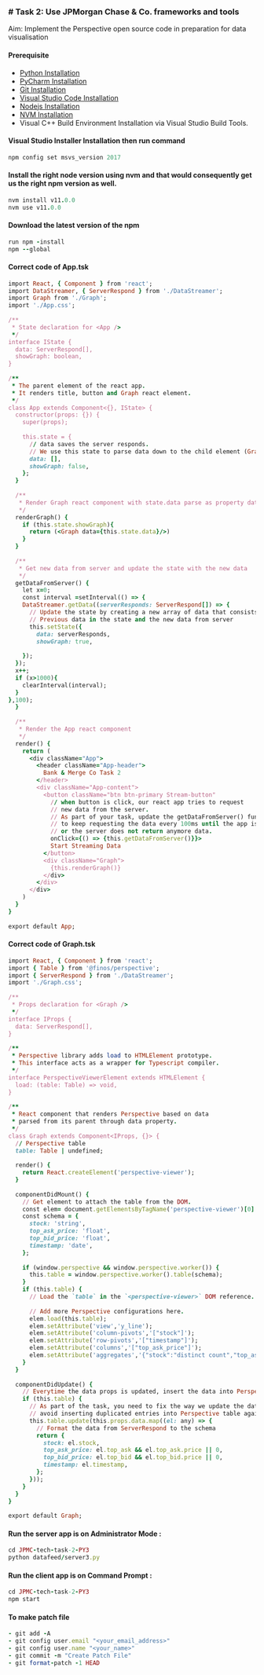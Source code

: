 ### # Task 2: Use JPMorgan Chase & Co. frameworks and tools
Aim: Implement the Perspective open source code in preparation for data visualisation

#### Prerequisite
- [Python Installation](https://iamvishalprasad.blogspot.com/2023/06/python-installation.html#more)
- [PyCharm Installation](https://iamvishalprasad.blogspot.com/2023/06/pycharm-installation.html#more)
- [Git Installation](https://iamvishalprasad.blogspot.com/2023/06/git-installation.html#more)
- [Visual Studio Code Installation](https://iamvishalprasad.blogspot.com/2023/06/visual-studio-code-installation.html#more)
- [Nodejs Installation](https://iamvishalprasad.blogspot.com/2023/07/nodejs-installing.html#more)
- [NVM Installation](https://iamvishalprasad.blogspot.com/2023/07/nvm-installing.html#more)
- Visual C++ Build Environment Installation via Visual Studio Build Tools.

  
#### Visual Studio Installer Installation then run command
```ruby
npm config set msvs_version 2017
```
#### Install the right node version using nvm and that would consequently get us the right npm version as well.
```ruby
nvm install v11.0.0
nvm use v11.0.0
```
#### Download the latest version of the npm 
```ruby
run npm -install
npm --global
```

#### Correct code of App.tsk
```ruby
import React, { Component } from 'react';
import DataStreamer, { ServerRespond } from './DataStreamer';
import Graph from './Graph';
import './App.css';
 
/**
 * State declaration for <App />
 */
interface IState {
  data: ServerRespond[],
  showGraph: boolean,
}
 
/**
 * The parent element of the react app.
 * It renders title, button and Graph react element.
 */
class App extends Component<{}, IState> {
  constructor(props: {}) {
    super(props);
 
    this.state = {
      // data saves the server responds.
      // We use this state to parse data down to the child element (Graph) as element property
      data: [],
      showGraph: false,
    };
  }
 
  /**
   * Render Graph react component with state.data parse as property data
   */
  renderGraph() {
    if (this.state.showGraph){
      return (<Graph data={this.state.data}/>)
    }
  }
 
  /**
   * Get new data from server and update the state with the new data
   */
  getDataFromServer() {
    let x=0;
    const interval =setInterval(() => {
    DataStreamer.getData((serverResponds: ServerRespond[]) => {
      // Update the state by creating a new array of data that consists of
      // Previous data in the state and the new data from server
      this.setState({
        data: serverResponds,
        showGraph: true,
 
    });
  });
  x++;
  if (x>1000){
    clearInterval(interval);
  }
},100);
  }
 
  /**
   * Render the App react component
   */
  render() {
    return (
      <div className="App">
        <header className="App-header">
          Bank & Merge Co Task 2
        </header>
        <div className="App-content">
          <button className="btn btn-primary Stream-button"
            // when button is click, our react app tries to request
            // new data from the server.
            // As part of your task, update the getDataFromServer() function
            // to keep requesting the data every 100ms until the app is closed
            // or the server does not return anymore data.
            onClick={() => {this.getDataFromServer()}}>
            Start Streaming Data
          </button>
          <div className="Graph">
            {this.renderGraph()}
          </div>
        </div>
      </div>
    )
  }
}
 
export default App;
```

#### Correct code of Graph.tsk
```ruby
import React, { Component } from 'react';
import { Table } from '@finos/perspective';
import { ServerRespond } from './DataStreamer';
import './Graph.css';
 
/**
 * Props declaration for <Graph />
 */
interface IProps {
  data: ServerRespond[],
}
 
/**
 * Perspective library adds load to HTMLElement prototype.
 * This interface acts as a wrapper for Typescript compiler.
 */
interface PerspectiveViewerElement extends HTMLElement {
  load: (table: Table) => void,
}
 
/**
 * React component that renders Perspective based on data
 * parsed from its parent through data property.
 */
class Graph extends Component<IProps, {}> {
  // Perspective table
  table: Table | undefined;
 
  render() {
    return React.createElement('perspective-viewer');
  }
 
  componentDidMount() {
    // Get element to attach the table from the DOM.
    const elem= document.getElementsByTagName('perspective-viewer')[0] as unknown as PerspectiveViewerElement;
    const schema = {
      stock: 'string',
      top_ask_price: 'float',
      top_bid_price: 'float',
      timestamp: 'date',
    };
 
    if (window.perspective && window.perspective.worker()) {
      this.table = window.perspective.worker().table(schema);
    }
    if (this.table) {
      // Load the `table` in the `<perspective-viewer>` DOM reference.
 
      // Add more Perspective configurations here.
      elem.load(this.table);
      elem.setAttribute('view','y_line');
      elem.setAttribute('column-pivots','["stock"]');
      elem.setAttribute('row-pivots','["timestamp"]');
      elem.setAttribute('columns','["top_ask_price"]');
      elem.setAttribute('aggregates','{"stock":"distinct count","top_ask_price":"avg","top_bid_price":"avg","timestamp":"distinct count"}');
    }
  }
 
  componentDidUpdate() {
    // Everytime the data props is updated, insert the data into Perspective table
    if (this.table) {
      // As part of the task, you need to fix the way we update the data props to
      // avoid inserting duplicated entries into Perspective table again.
      this.table.update(this.props.data.map((el: any) => {
        // Format the data from ServerRespond to the schema
        return {
          stock: el.stock,
          top_ask_price: el.top_ask && el.top_ask.price || 0,
          top_bid_price: el.top_bid && el.top_bid.price || 0,
          timestamp: el.timestamp,
        };
      }));
    }
  }
}
 
export default Graph;
```

#### Run the server app is on Administrator Mode :
```ruby
cd JPMC-tech-task-2-PY3
python datafeed/server3.py
```

#### Run the client app is on Command Prompt :
```ruby
cd JPMC-tech-task-2-PY3
npm start
```

#### To make patch file
```ruby
- git add -A
- git config user.email "<your_email_address>"
- git config user.name "<your_name>"
- git commit -m "Create Patch File"
- git format-patch -1 HEAD
```